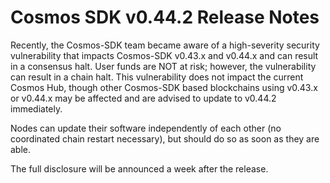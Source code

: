 # Cosmos SDK v0.44.2 Release Notes

Recently, the Cosmos-SDK team became aware of a high-severity security vulnerability that impacts Cosmos-SDK v0.43.x and v0.44.x and can result in a consensus halt. User funds are NOT at risk; however, the vulnerability can result in a chain halt. This vulnerability does not impact the current Cosmos Hub, though other Cosmos-SDK based blockchains using v0.43.x or v0.44.x may be affected and are advised to update to v0.44.2 immediately.

Nodes can update their software independently of each other (no coordinated chain restart necessary), but should do so as soon as they are able.

The full disclosure will be announced a week after the release.
